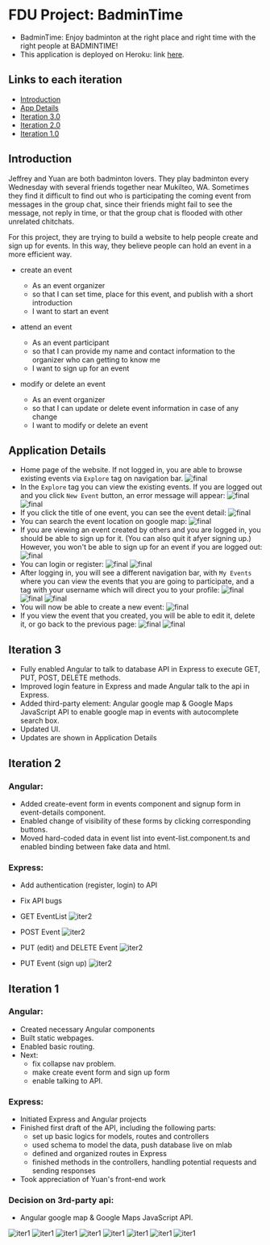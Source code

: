 # FDU Project: BadminTime

- BadminTime: Enjoy badminton at the right place and right time with the right people at BADMINTIME!
- This application is deployed on Heroku: link [here](https://badmintime.herokuapp.com/).

## Links to each iteration
- [Introduction](#introduction)
- [App Details](#application-details)
- [Iteration 3.0](#iteration-3)
- [Iteration 2.0](#iteration-2)
- [Iteration 1.0](#iteration-1)

## Introduction
Jeffrey and Yuan are both badminton lovers. They play badminton every Wednesday with several friends together near Mukilteo, WA. Sometimes they find it difficult to find out who is participating the coming event from messages in the group chat, since their friends might fail to see the message, not reply in time, or that the group chat is flooded with other unrelated chitchats.

For this project, they are trying to build a website to help people create and sign up for events. In this way, they believe people can hold an event in a more efficient way.

* create an event
  - As an event organizer
  - so that I can set time, place for this event, and publish with a short introduction
  - I want to start an event

* attend an event
  - As an event participant
  - so that I can provide my name and contact information to the organizer who can getting to know me
  - I want to sign up for an event

* modify or delete an event
  - As an event organizer
  - so that I can update or delete event information in case of any change
  - I want to modify or delete an event

## Application Details  
* Home page of the website. If not logged in, you are able to browse existing events via ```Explore``` tag on navigation bar.
![final](/app_log_images/final/home_out.png)
* In the ```Explore``` tag you can view the existing events. If you are logged out and you click ```New Event``` button, an error message will appear:
![final](/app_log_images/final/event_list.png)
![final](/app_log_images/final/event_list_out.png)
* If you click the title of one event, you can see the event detail:
![final](/app_log_images/final/event_detail_other.png)
* You can search the event location on google map:
![final](/app_log_images/final/googlemap.png)
* If you are viewing an event created by others and you are logged in, you should be able to sign up for it. (You can also quit it afyer signing up.) However, you won't be able to sign up for an event if you are logged out:
![final](/app_log_images/final/event_detail_out.png)
* You can login or register:
![final](/app_log_images/final/login.png)
![final](/app_log_images/final/register.png)
* After logging in, you will see a different navigation bar, with ```My Events``` where you can view the events that you are going to participate, and a tag with your username which will direct you to your profile:
![final](/app_log_images/final/home_loggedin.png)
![final](/app_log_images/final/my_events.png)
![final](/app_log_images/final/profile.png)
* You will now be able to create a new event:
![final](/app_log_images/final/new_event_loggedin.png)
* If you view the event that you created, you will be able to edit it, delete it, or go back to the previous page:
![final](/app_log_images/final/event_detail_my.png)
![final](/app_log_images/final/edit_event.png)

## Iteration 3
* Fully enabled Angular to talk to database API in Express to execute GET, PUT, POST, DELETE methods.
* Improved login feature in Express and made Angular talk to the api in Express.
* Added third-party element: Angular google map & Google Maps JavaScript API to enable google map in events with autocomplete search box.
* Updated UI.
* Updates are shown in Application Details

## Iteration 2
### Angular:
* Added create-event form in events component and signup form in event-details component.
* Enabled change of visibility of these forms by clicking corresponding buttons.
* Moved hard-coded data in event list into event-list.component.ts and enabled binding between fake data and html.

### Express:
* Add authentication (register, login) to API
* Fix API bugs

* GET EventList
![iter2](/app_log_images/final/event_list.png)
* POST Event
![iter2](/app_log_images/final/new_event_loggedin.png)
* PUT (edit) and DELETE Event
![iter2](/app_log_images/final/edit_event.png)
* PUT Event (sign up)
![iter2](/app_log_images/final/event_detail_other.png)

## Iteration 1
### Angular:
* Created necessary Angular components
* Built static webpages.
* Enabled basic routing.
* Next:
  - fix collapse nav problem.
  - make create event form and sign up form
  - enable talking to API.

### Express:
* Initiated Express and Angular projects
* Finished first draft of the API, including the following parts:
  - set up basic logics for models, routes and controllers
  - used schema to model the data, push database live on mlab
  - defined and organized routes in Express
  - finished methods in the controllers, handling potential requests and sending responses
* Took appreciation of Yuan's front-end work

### Decision on 3rd-party api:
* Angular google map & Google Maps JavaScript API.

![iter1](/app_log_images/iter1-home.png)
![iter1](/app_log_images/iter1-explore.png)
![iter1](/app_log_images/iter1-eventdetail.png)
![iter1](/app_log_images/iter1-login.png)
![iter1](/app_log_images/iter1-register.png)
![iter1](/app_log_images/iter2-neweventbtn.png)
![iter1](/app_log_images/iter2-createeventform.png)
![iter1](/app_log_images/iter2-signupform.png)

